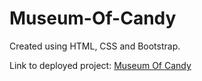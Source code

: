 # Museum-Of-Candy

Created using HTML, CSS and Bootstrap.

Link to deployed project: [Museum Of Candy](https://museum-of-candy-heroku.herokuapp.com/)
